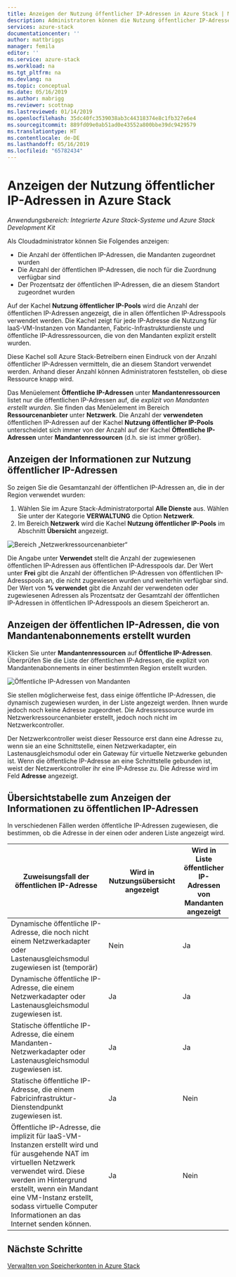```yaml
---
title: Anzeigen der Nutzung öffentlicher IP-Adressen in Azure Stack | Microsoft-Dokumentation
description: Administratoren können die Nutzung öffentlicher IP-Adressen in einer Region anzeigen.
services: azure-stack
documentationcenter: ''
author: mattbriggs
manager: femila
editor: ''
ms.service: azure-stack
ms.workload: na
ms.tgt_pltfrm: na
ms.devlang: na
ms.topic: conceptual
ms.date: 05/16/2019
ms.author: mabrigg
ms.reviewer: scottnap
ms.lastreviewed: 01/14/2019
ms.openlocfilehash: 35dc40fc3539038ab3c44318374e8c1fb327e6e4
ms.sourcegitcommit: 889fd09e0ab51ad0e43552a800bbe39dc9429579
ms.translationtype: HT
ms.contentlocale: de-DE
ms.lasthandoff: 05/16/2019
ms.locfileid: "65782434"
---
```

# <a name="view-public-ip-address-consumption-in-azure-stack"></a>Anzeigen der Nutzung öffentlicher IP-Adressen in Azure Stack

*Anwendungsbereich: Integrierte Azure Stack-Systeme und Azure Stack Development Kit*

Als Cloudadministrator können Sie Folgendes anzeigen:
 - Die Anzahl der öffentlichen IP-Adressen, die Mandanten zugeordnet wurden
 - Die Anzahl der öffentlichen IP-Adressen, die noch für die Zuordnung verfügbar sind
 - Der Prozentsatz der öffentlichen IP-Adressen, die an diesem Standort zugeordnet wurden

Auf der Kachel **Nutzung öffentlicher IP-Pools** wird die Anzahl der öffentlichen IP-Adressen angezeigt, die in allen öffentlichen IP-Adresspools verwendet werden. Die Kachel zeigt für jede IP-Adresse die Nutzung für IaaS-VM-Instanzen von Mandanten, Fabric-Infrastrukturdienste und öffentliche IP-Adressressourcen, die von den Mandanten explizit erstellt wurden.

Diese Kachel soll Azure Stack-Betreibern einen Eindruck von der Anzahl öffentlicher IP-Adressen vermitteln, die an diesem Standort verwendet werden. Anhand dieser Anzahl können Administratoren feststellen, ob diese Ressource knapp wird.

Das Menüelement **Öffentliche IP-Adressen** unter **Mandantenressourcen** listet nur die öffentlichen IP-Adressen auf, die *explizit von Mandanten erstellt wurden*. Sie finden das Menüelement im Bereich **Ressourcenanbieter** unter **Netzwerk**. Die Anzahl der **verwendeten** öffentlichen IP-Adressen auf der Kachel **Nutzung öffentlicher IP-Pools** unterscheidet sich immer von der Anzahl auf der Kachel **Öffentliche IP-Adressen** unter **Mandantenressourcen** (d.h. sie ist immer größer).

## <a name="view-the-public-ip-address-usage-information"></a>Anzeigen der Informationen zur Nutzung öffentlicher IP-Adressen

So zeigen Sie die Gesamtanzahl der öffentlichen IP-Adressen an, die in der Region verwendet wurden:

1. Wählen Sie im Azure Stack-Administratorportal **Alle Dienste** aus. Wählen Sie unter der Kategorie **VERWALTUNG** die Option **Netzwerk**.
1. Im Bereich **Netzwerk** wird die Kachel **Nutzung öffentlicher IP-Pools** im Abschnitt **Übersicht** angezeigt.

![Bereich „Netzwerkressourcenanbieter“](media/azure-stack-viewing-public-ip-address-consumption/image01.png)

Die Angabe unter **Verwendet** stellt die Anzahl der zugewiesenen öffentlichen IP-Adressen aus öffentlichen IP-Adresspools dar. Der Wert unter **Frei** gibt die Anzahl der öffentlichen IP-Adressen von öffentlichen IP-Adresspools an, die nicht zugewiesen wurden und weiterhin verfügbar sind. Der Wert von **% verwendet** gibt die Anzahl der verwendeten oder zugewiesenen Adressen als Prozentsatz der Gesamtzahl der öffentlichen IP-Adressen in öffentlichen IP-Adresspools an diesem Speicherort an.

## <a name="view-the-public-ip-addresses-that-were-created-by-tenant-subscriptions"></a>Anzeigen der öffentlichen IP-Adressen, die von Mandantenabonnements erstellt wurden

Klicken Sie unter **Mandantenressourcen** auf **Öffentliche IP-Adressen**. Überprüfen Sie die Liste der öffentlichen IP-Adressen, die explizit von Mandantenabonnements in einer bestimmten Region erstellt wurden.

![Öffentliche IP-Adressen von Mandanten](media/azure-stack-viewing-public-ip-address-consumption/image02.png)

Sie stellen möglicherweise fest, dass einige öffentliche IP-Adressen, die dynamisch zugewiesen wurden, in der Liste angezeigt werden. Ihnen wurde jedoch noch keine Adresse zugeordnet. Die Adressressource wurde im Netzwerkressourcenanbieter erstellt, jedoch noch nicht im Netzwerkcontroller.

Der Netzwerkcontroller weist dieser Ressource erst dann eine Adresse zu, wenn sie an eine Schnittstelle, einen Netzwerkadapter, ein Lastenausgleichsmodul oder ein Gateway für virtuelle Netzwerke gebunden ist. Wenn die öffentliche IP-Adresse an eine Schnittstelle gebunden ist, weist der Netzwerkcontroller ihr eine IP-Adresse zu. Die Adresse wird im Feld **Adresse** angezeigt.

## <a name="view-the-public-ip-address-information-summary-table"></a>Übersichtstabelle zum Anzeigen der Informationen zu öffentlichen IP-Adressen

In verschiedenen Fällen werden öffentliche IP-Adressen zugewiesen, die bestimmen, ob die Adresse in der einen oder anderen Liste angezeigt wird.

| **Zuweisungsfall der öffentlichen IP-Adresse** | **Wird in Nutzungsübersicht angezeigt** | **Wird in Liste öffentlicher IP-Adressen von Mandanten angezeigt** |
| --- | --- | --- |
| Dynamische öffentliche IP-Adresse, die noch nicht einem Netzwerkadapter oder Lastenausgleichsmodul zugewiesen ist (temporär) |Nein  |Ja |
| Dynamische öffentliche IP-Adresse, die einem Netzwerkadapter oder Lastenausgleichsmodul zugewiesen ist. |Ja |Ja |
| Statische öffentliche IP-Adresse, die einem Mandanten-Netzwerkadapter oder Lastenausgleichsmodul zugewiesen ist. |Ja |Ja |
| Statische öffentliche IP-Adresse, die einem Fabricinfrastruktur-Dienstendpunkt zugewiesen ist. |Ja |Nein  |
| Öffentliche IP-Adresse, die implizit für IaaS-VM-Instanzen erstellt wird und für ausgehende NAT im virtuellen Netzwerk verwendet wird. Diese werden im Hintergrund erstellt, wenn ein Mandant eine VM-Instanz erstellt, sodass virtuelle Computer Informationen an das Internet senden können. |Ja |Nein  |

## <a name="next-steps"></a>Nächste Schritte

[Verwalten von Speicherkonten in Azure Stack](azure-stack-manage-storage-accounts.md)